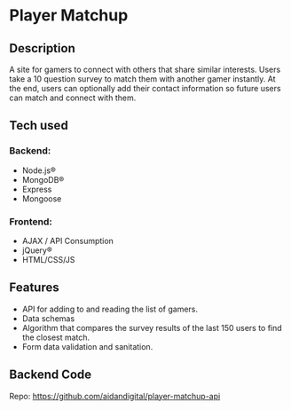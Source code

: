 # Player Matchup

## Description
A site for gamers to connect with others that share similar interests. Users take a 10 question survey to match them with another gamer instantly. At the end, users can optionally add their contact information so future users can match and connect with them.

## Tech used
### Backend:
* Node.js®
* MongoDB®
* Express
* Mongoose
### Frontend:
* AJAX / API Consumption
* jQuery®
* HTML/CSS/JS

## Features
* API for adding to and reading the list of gamers.
* Data schemas
* Algorithm that compares the survey results of the last 150 users to find the closest match.
* Form data validation and sanitation.

## Backend Code
Repo: https://github.com/aidandigital/player-matchup-api